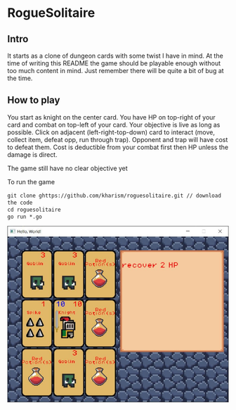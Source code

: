 # RogueSolitaire

## Intro

It starts as a clone of dungeon cards with some twist I have in mind. At the time of writing this README 
the game should be playable enough without too much content in mind. Just remember there will be quite a bit of bug at the time.

## How to play
You start as knight on the center card. You have HP on top-right of your card and combat on top-left of your card. Your objective is live as long as possible. Click on adjacent (left-right-top-down) card to interact (move, collect item, defeat opp, run through trap). Opponent and trap will have cost to defeat them. Cost is deductible from your combat first then HP unless the damage is direct.

The game still have no clear objective yet

To run the game 

```
git clone ghttps://github.com/kharism/roguesolitaire.git // download the code
cd roguesolitaire
go run *.go
```
![screenshoot](img/screenshoot.jpg)
